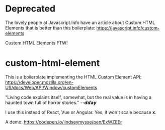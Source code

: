 # Deprecated

The lovely people at Javascript.Info have an article about Custom HTML Elements that is better than this boilerplate: https://javascript.info/custom-elements

Custom HTML Elements FTW!

# custom-html-element

This is a boilerplate implementing the HTML Custom Element API: https://developer.mozilla.org/en-US/docs/Web/API/Window/customElements

"Living code explains itself, somewhat, but the real value is in having a haunted town full of horror stories."
  --𝙙𝙙𝙖𝙮
  
I use this instead of React, Vue or Angular. Yes, it won't scale because __x__. 

A demo:
https://codepen.io/lindseymysse/pen/ExWZEEr
